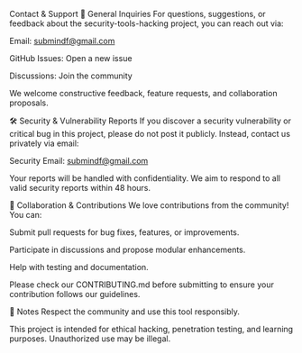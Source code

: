 Contact & Support
📨 General Inquiries
For questions, suggestions, or feedback about the security-tools-hacking project, you can reach out via:

Email: submindf@gmail.com

GitHub Issues: Open a new issue

Discussions: Join the community

We welcome constructive feedback, feature requests, and collaboration proposals.

🛠️ Security & Vulnerability Reports
If you discover a security vulnerability or critical bug in this project, please do not post it publicly. Instead, contact us privately via email:

Security Email: submindf@gmail.com

Your reports will be handled with confidentiality. We aim to respond to all valid security reports within 48 hours.

👥 Collaboration & Contributions
We love contributions from the community! You can:

Submit pull requests for bug fixes, features, or improvements.

Participate in discussions and propose modular enhancements.

Help with testing and documentation.

Please check our CONTRIBUTING.md before submitting to ensure your contribution follows our guidelines.


🔹 Notes
Respect the community and use this tool responsibly.

This project is intended for ethical hacking, penetration testing, and learning purposes. Unauthorized use may be illegal.

